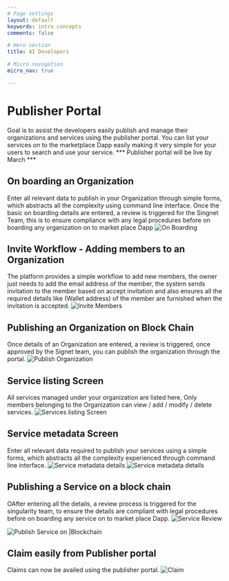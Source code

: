 ```yaml
---
# Page settings
layout: default
keywords: intro concepts
comments: false

# Hero section
title: AI Developers

# Micro navigation
micro_nav: true

---
```

# Publisher Portal 
Goal is to assist the developers easily publish and manage their organizations
and services using the publisher portal.
You can list your services on to the marketplace Dapp easily making it very simple for your users to search and use your service.
 *** Publisher portal will be live by March ***  

## On boarding an Organization 
Enter all relevant data to publish in your Organization through simple forms, which abstracts all the complexity using command line interface. Once the basic on boarding details are entered, a
review is triggered for the Singnet Team, this is to ensure compliance with any legal procedures before on boarding any organization on to market place Dapp
![On Boarding](/assets/img/publisher/DUNS_Number.png) 

## Invite Workflow - Adding members to an Organization 
The platform provides a simple workflow to add new members, the owner just needs to add the email address of the member, the system sends invitation to the member based on accept invitation 
 and also ensures all the required details like (Wallet address) of the member are furnished when the invitation is accepted.
 ![Invite Members](/assets/img/publisher/Invite_Workflow.png) 

## Publishing an Organization on Block Chain 
Once details of an Organization are entered, a review is triggered, once approved by the Signet team, you can publish the organization through the portal.
 ![Publish Organization](/assets/img/publisher/Publish_Organixation.png) 

## Service listing Screen
All services managed under your organization are listed here, 
Only members belonging to the  Organization can view / add / modify / delete services.
![Services listing Screen](/assets/img/publisher/Service_Listing.png) 

## Service metadata Screen 
Enter all relevant data required to publish your services  using a simple forms, which abstracts all the complexity experienced through command line interface.
![Service metadata details](/assets/img/publisher/Service_Metadata_1.png) 
![Service metadata details](/assets/img/publisher/Service_Metadata_2.png) 

## Publishing a Service on a block chain 
OAfter entering all the details, a review process is triggered for the singularity team, to ensure the details are compliant with  legal procedures before
on boarding any service on to market place Dapp.
![Service Review](/assets/img/publisher/Publish_Service_onbloackhain_0.png) 

![Publish Service on |Blockchain](/assets/img/publisher/Publish_Service_onbloackhain_1.png) 

## Claim easily from Publisher portal
Claims can now be availed using the publisher portal.
![Claim](/assets/img/publisher/claim.png) 